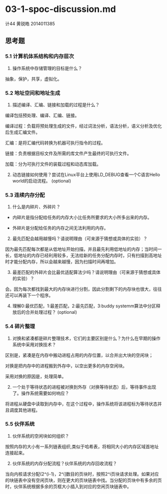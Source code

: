 # 03-1-spoc-discussion.md

计44 黄锐皓 2014011385

## 思考题

### 5.1 计算机体系结构和内存层次

1. 操作系统中存储管理的目标是什么？

抽象，保护，共享，虚拟化。

### 5.2 地址空间和地址生成

1. 描述编译、汇编、链接和加载的过程是什么？


编译包括预处理、编译、汇编、链接。

编译过程：负载将预处理生成的文件，经过词法分析，语法分析，语义分析及优化后生成汇编文件。

汇编：是将汇编代码转换为机器可执行指令的过程。

链接：负责根据目标文件及所需的库文件产生最终的可执行文件。

加载：分为可执行文件的装载过程和动态库加载。


2. 动态链接如何使用？尝试在Linux平台上使用LD_DEBUG查看一个C语言Hello world的启动流程。 (optional)

### 5.3 连续内存分配

1. 什么是内碎片、外碎片？ 

- 内碎片是指分配给任务的内存大小比任务所要求的大小所多出来的内存。

- 外碎片是分配给任务的内存之间无法利用的内存。

2. 最先匹配会越用越慢吗？请说明理由（可来源于猜想或具体的实验）？ 


因为最先匹配每次都是从低地址开始扫描，并且最先利用低地址的内存；当时间一长，低地址的内存已经利用较多，无法给新的任务分配内存时，只有扫描到高地址时才能分配内存，所以会越来越慢，因为扫描时间再增加。


3. 最差匹配的外碎片会比最优适配算法少吗？请说明理由（可来源于猜想或具体的实验）？ 

会。因为每次都找到最大的内存块进行分割，因此分割剩下的内存块也很大，往往还可以再装下一个程序。

4. 理解0:最优匹配，1:最差匹配，2:最先匹配，3:buddy systemm算法中分区释放后的合并处理过程？ (optional)

### 5.4 碎片整理

1. 对换和紧凑都是碎片整理技术，它们的主要区别是什么？为什么在早期的操作系统中采用对换技术？

区别是，紧凑是在内存中搬动进程占用的内存位置，以合并出大块的空闲块；

对换是把内存中的进程搬到外存中，以空出更多的内存空闲块。

采用对换的原因是，处理简单。

2. 一个处于等待状态的进程被对换到外存（对换等待状态）后，等待事件出现了。操作系统需要如何响应？

将进程从硬盘中读取到内存中，在这个过程中，操作系统将该进程标为等待状态并且调度其他进程。

### 5.5 伙伴系统

1. 伙伴系统的空闲块如何组织？

按照内存的大小有一系列链表组织,类似于哈希表，将相同大小的内存区域首地址连接起来。

2. 伙伴系统的内存分配流程？伙伴系统的内存回收流程？

当向内核请求分配(2^(i-1)，2^i]数目的页块时，按照2^i页块请求处理。如果对应的块链表中没有空闲页块，则在更大的页块链表中找。当分配的页块中有多余的页时，伙伴系统根据多余的页框大小插入到对应的空闲页块链表中。 